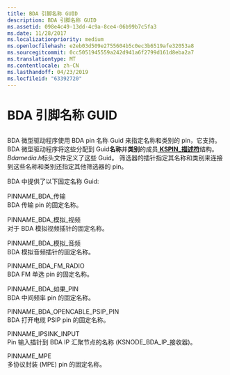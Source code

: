 ```yaml
---
title: BDA 引脚名称 GUID
description: BDA 引脚名称 GUID
ms.assetid: 098e4c49-13dd-4c9a-8ce4-06b99b7c5fa3
ms.date: 11/28/2017
ms.localizationpriority: medium
ms.openlocfilehash: e2eb03d509e2755604b5c0ec3b6519afe32053a8
ms.sourcegitcommit: 0cc5051945559a242d941a6f2799d161d8eba2a7
ms.translationtype: MT
ms.contentlocale: zh-CN
ms.lasthandoff: 04/23/2019
ms.locfileid: "63392720"
---
```

# <a name="bda-pin-name-guids"></a>BDA 引脚名称 GUID


## <span id="ddk_bda_pin_name_guids_ks"></span><span id="DDK_BDA_PIN_NAME_GUIDS_KS"></span>


BDA 微型驱动程序使用 BDA pin 名称 Guid 来指定名称和类别的 pin，它支持。 BDA 微型驱动程序将这些分配到 Guid**名称**并**类别**的成员[ **KSPIN\_描述符**](https://msdn.microsoft.com/library/windows/hardware/ff563533)结构。 *Bdamedia.h*标头文件定义了这些 Guid。 筛选器的插针指定其名称和类别来连接到这些名称和类别还指定其他筛选器的 pin。

BDA 中提供了以下固定名称 Guid:

<span id="PINNAME_BDA_TRANSPORT"></span><span id="pinname_bda_transport"></span>PINNAME\_BDA\_传输  
BDA 传输 pin 的固定名称。

<span id="PINNAME_BDA_ANALOG_VIDEO"></span><span id="pinname_bda_analog_video"></span>PINNAME\_BDA\_模拟\_视频  
对于 BDA 模拟视频插针的固定名称。

<span id="PINNAME_BDA_ANALOG_AUDIO"></span><span id="pinname_bda_analog_audio"></span>PINNAME\_BDA\_模拟\_音频  
BDA 模拟音频插针的固定名称。

<span id="PINNAME_BDA_FM_RADIO"></span><span id="pinname_bda_fm_radio"></span>PINNAME\_BDA\_FM\_RADIO  
BDA FM 单选 pin 的固定名称。

<span id="PINNAME_BDA_IF_PIN"></span><span id="pinname_bda_if_pin"></span>PINNAME\_BDA\_如果\_PIN  
BDA 中间频率 pin 的固定名称。

<span id="PINNAME_BDA_OPENCABLE_PSIP_PIN"></span><span id="pinname_bda_opencable_psip_pin"></span>PINNAME\_BDA\_OPENCABLE\_PSIP\_PIN  
BDA 打开电缆 PSIP pin 的固定名称。

<span id="PINNAME_IPSINK_INPUT"></span><span id="pinname_ipsink_input"></span>PINNAME\_IPSINK\_INPUT  
Pin 输入插针到 BDA IP 汇聚节点的名称 (KSNODE\_BDA\_IP\_接收器)。

<span id="PINNAME_MPE"></span><span id="pinname_mpe"></span>PINNAME\_MPE  
多协议封装 (MPE) pin 的固定名称。

 

 





